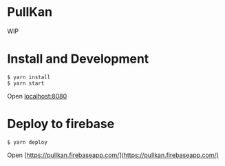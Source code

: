 # PullKan

WIP

# Install and Development

```
$ yarn install
$ yarn start
```

Open [localhost:8080](localhost:8080/)

# Deploy to firebase

```
$ yarn deploy
```

Open [https://pullkan.firebaseapp.com/](https://pullkan.firebaseapp.com/)